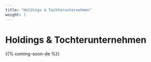 ```yaml
---
title: "Holdings & Tochterunternehmen"
weight: 1
---
```


# Holdings & Tochterunternehmen

{{% coming-soon-de %}}
